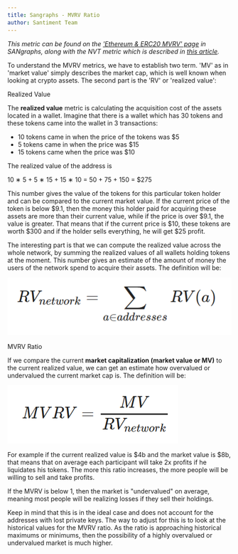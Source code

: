 ```yaml
---
title: Sangraphs - MVRV Ratio
author: Santiment Team
---
```


*This metric can be found on the* [*\'Ethereum & ERC20 MVRV\'
page*](https://data.santiment.net/d/4BpXRALik/05-ethereum-and-erc20-mvrv?orgId=1)
*in SANgraphs, along with the NVT metric which is described in* [*this
article*](/intercom-articles/metrics-explained/sangraphs/metric-nvt-ratio)*.*

To understand the MVRV metrics, we have to establish two term. \'MV\' as
in \'market value\' simply describes the market cap, which is well known
when looking at crypto assets. The second part is the \'RV\' or
\'realized value\':

Realized Value

The **realized value** metric is calculating the acquisition cost of the
assets located in a wallet. Imagine that there is a wallet which has 30
tokens and these tokens came into the wallet in 3 transactions:

-   10 tokens came in when the price of the tokens was \$5
-   5 tokens came in when the price was \$15
-   15 tokens came when the price was \$10

The realized value of the address is

10 ∗ 5 + 5 ∗ 15 + 15 ∗ 10 = 50 + 75 + 150 = \$275

This number gives the value of the tokens for this particular token
holder and can be compared to the current market value. If the current
price of the token is below \$9.1, then the money this holder paid for
acquiring these assets are more than their current value, while if the
price is over \$9.1, the value is greater. That means that if the
current price is \$10, these tokens are worth \$300 and if the holder
sells everything, he will get \$25 profit.

The interesting part is that we can compute the realized value across
the whole network, by summing the realized values of all wallets holding
tokens at the moment. This number gives an estimate of the amount of
money the users of the network spend to acquire their assets. The
definition will be:

![](27_rv_formel.png)

MVRV Ratio

If we compare the current **market capitalization (market value or MV)**
to the current realized value, we can get an estimate how overvalued or
undervalued the current market cap is. The definition will be:

![](28_mvrv_formel.png)

For example if the current realized value is \$4b and the market value
is \$8b, that means that on average each participant will take 2x
profits if he liquidates his tokens. The more this ratio increases, the
more people will be willing to sell and take profits.

If the MVRV is below 1, then the market is "undervalued" on average,
meaning most people will be realizing losses if they sell their
holdings.

Keep in mind that this is in the ideal case and does not account for the
addresses with lost private keys. The way to adjust for this is to look
at the historical values for the MVRV ratio. As the ratio is approaching
historical maximums or minimums, then the possibility of a highly
overvalued or undervalued market is much higher.
